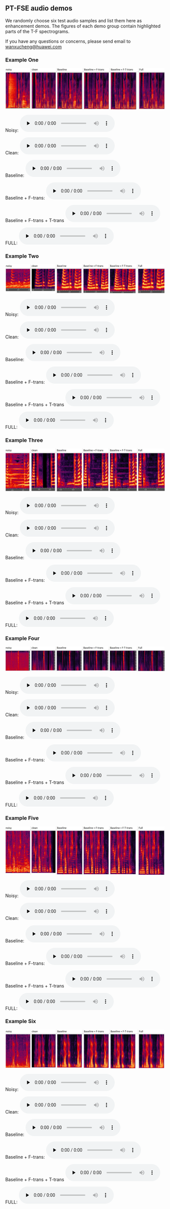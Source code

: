 ## PT-FSE audio demos
We randomly choose six test audio samples and list them here as enhancement demos.
The figures of each demo group contain highlighted parts of the T-F spectrograms.

If you have any questions or concerns, please send email to wanxucheng@huawei.com


### Example One

![avatar](./figures/field50.JPG)

Noisy:
<audio id="audio" controls="" preload="none">
    <source id="mp3" src="./audios/noisy_clnsp22_breath_21983_0_snr1_tl-18_fileid_50.wav">
</audio>

Clean:
<audio id="audio" controls="" preload="none">
    <source id="mp3" src="./audios/clean_fileid_50.wav">
</audio>

Baseline:
<audio id="audio" controls="" preload="none">
    <source id="mp3" src="./audios/baseline_clnsp22_breath_21983_0_snr1_tl-18_fileid_50.wav">
</audio>

Baseline + F-trans:
<audio id="audio" controls="" preload="none">
    <source id="mp3" src="./audios/Ftrans_clnsp22_breath_21983_0_snr1_tl-18_fileid_50.wav">
</audio>

Baseline + F-trans + T-trans
<audio id="audio" controls="" preload="none">
    <source id="mp3" src="./audios/FTtrans_clnsp22_breath_21983_0_snr1_tl-18_fileid_50.wav">
</audio>

FULL:
<audio id="audio" controls="" preload="none">
    <source id="mp3" src="./audios/FULL_clnsp22_breath_21983_0_snr1_tl-18_fileid_50.wav">
</audio>



### Example Two

![avatar](./figures/field101.JPG)

Noisy:
<audio id="audio" controls="" preload="none">
    <source id="mp3" src="./audios/noisy_clnsp198_bus_56903_0_snr0_tl-32_fileid_101.wav">
</audio>

Clean:
<audio id="audio" controls="" preload="none">
    <source id="mp3" src="./audios/clean_fileid_50.wav">
</audio>

Baseline:
<audio id="audio" controls="" preload="none">
    <source id="mp3" src="./audios/baseline_clnsp198_bus_56903_0_snr0_tl-32_fileid_101.wav">
</audio>

Baseline + F-trans:
<audio id="audio" controls="" preload="none">
    <source id="mp3" src="./audios/Ftrans_clnsp198_bus_56903_0_snr0_tl-32_fileid_101.wav">
</audio>

Baseline + F-trans + T-trans
<audio id="audio" controls="" preload="none">
    <source id="mp3" src="./audios/FTtrans_clnsp198_bus_56903_0_snr0_tl-32_fileid_101.wav">
</audio>

FULL:
<audio id="audio" controls="" preload="none">
    <source id="mp3" src="./audios/FULL_clnsp198_bus_56903_0_snr0_tl-32_fileid_101.wav">
</audio>



### Example Three

![avatar](./figures/field58.JPG)

Noisy:
<audio id="audio" controls="" preload="none">
    <source id="mp3" src="./audios/noisy_clnsp149_SjEWn2DhLDs_snr0_tl-23_fileid_58.wav">
</audio>

Clean:
<audio id="audio" controls="" preload="none">
    <source id="mp3" src="./audios/clean_fileid_58.wav">
</audio>

Baseline:
<audio id="audio" controls="" preload="none">
    <source id="mp3" src="./audios/baseline_clnsp149_SjEWn2DhLDs_snr0_tl-23_fileid_58.wav">
</audio>

Baseline + F-trans:
<audio id="audio" controls="" preload="none">
    <source id="mp3" src="./audios/Ftrans_clnsp149_SjEWn2DhLDs_snr0_tl-23_fileid_58.wav">
</audio>

Baseline + F-trans + T-trans
<audio id="audio" controls="" preload="none">
    <source id="mp3" src="./audios/FTtrans_clnsp149_SjEWn2DhLDs_snr0_tl-23_fileid_58.wav">
</audio>

FULL:
<audio id="audio" controls="" preload="none">
    <source id="mp3" src="./audios/FULL_clnsp149_SjEWn2DhLDs_snr0_tl-23_fileid_58.wav">
</audio>



### Example Four

![avatar](./figures/field125.JPG)

Noisy:
<audio id="audio" controls="" preload="none">
    <source id="mp3" src="./audios/noisy_clnsp156_water_320289_2_snr3_tl-19_fileid_125.wav">
</audio>

Clean:
<audio id="audio" controls="" preload="none">
    <source id="mp3" src="./audios/clean_fileid_125.wav">
</audio>

Baseline:
<audio id="audio" controls="" preload="none">
    <source id="mp3" src="./audios/baseline_clnsp156_water_320289_2_snr3_tl-19_fileid_125.wav">
</audio>

Baseline + F-trans:
<audio id="audio" controls="" preload="none">
    <source id="mp3" src="./audios/Ftrans_clnsp156_water_320289_2_snr3_tl-19_fileid_125.wav">
</audio>

Baseline + F-trans + T-trans
<audio id="audio" controls="" preload="none">
    <source id="mp3" src="./audios/FTtrans_clnsp156_water_320289_2_snr3_tl-19_fileid_125.wav">
</audio>

FULL:
<audio id="audio" controls="" preload="none">
    <source id="mp3" src="./audios/FULL_clnsp156_water_320289_2_snr3_tl-19_fileid_125.wav">
</audio>



### Example Five

![avatar](./figures/field280.JPG)

Noisy:
<audio id="audio" controls="" preload="none">
    <source id="mp3" src="./audios/noisy_clnsp430_babble_188218_23_snr8_tl-22_fileid_280.wav">
</audio>

Clean:
<audio id="audio" controls="" preload="none">
    <source id="mp3" src="./audios/clean_fileid_280.wav">
</audio>

Baseline:
<audio id="audio" controls="" preload="none">
    <source id="mp3" src="./audios/baseline_clnsp430_babble_188218_23_snr8_tl-22_fileid_280.wav">
</audio>

Baseline + F-trans:
<audio id="audio" controls="" preload="none">
    <source id="mp3" src="./audios/Ftrans_clnsp430_babble_188218_23_snr8_tl-22_fileid_280.wav">
</audio>

Baseline + F-trans + T-trans
<audio id="audio" controls="" preload="none">
    <source id="mp3" src="./audios/FTtrans_clnsp430_babble_188218_23_snr8_tl-22_fileid_280.wav">
</audio>

FULL:
<audio id="audio" controls="" preload="none">
    <source id="mp3" src="./audios/FULL_clnsp430_babble_188218_23_snr8_tl-22_fileid_280.wav">
</audio>



### Example Six

![avatar](./figures/field300.JPG)

Noisy:
<audio id="audio" controls="" preload="none">
    <source id="mp3" src="./audios/noisy_clnsp57_bus_84241_3_snr2_tl-30_fileid_300.wav">
</audio>

Clean:
<audio id="audio" controls="" preload="none">
    <source id="mp3" src="./audios/clean_fileid_300.wav">
</audio>

Baseline:
<audio id="audio" controls="" preload="none">
    <source id="mp3" src="./audios/baseline_clnsp57_bus_84241_3_snr2_tl-30_fileid_300.wav">
</audio>

Baseline + F-trans:
<audio id="audio" controls="" preload="none">
    <source id="mp3" src="./audios/Ftrans_clnsp57_bus_84241_3_snr2_tl-30_fileid_300.wav">
</audio>

Baseline + F-trans + T-trans
<audio id="audio" controls="" preload="none">
    <source id="mp3" src="./audios/FTtrans_clnsp57_bus_84241_3_snr2_tl-30_fileid_300.wav">
</audio>

FULL:
<audio id="audio" controls="" preload="none">
    <source id="mp3" src="./audios/FULL_clnsp57_bus_84241_3_snr2_tl-30_fileid_300.wav">
</audio>
